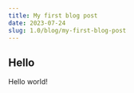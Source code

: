 ```yaml
---
title: My first blog post
date: 2023-07-24
slug: 1.0/blog/my-first-blog-post
---
```


## Hello

Hello world!
